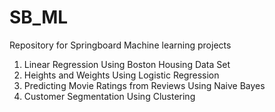 # SB_ML
Repository for Springboard Machine learning projects
1) Linear Regression Using Boston Housing Data Set
2) Heights and Weights Using Logistic Regression
3) Predicting Movie Ratings from Reviews Using Naive Bayes
4) Customer Segmentation Using Clustering
